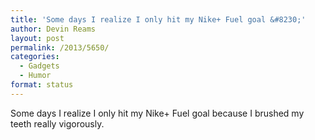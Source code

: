 ```yaml
---
title: 'Some days I realize I only hit my Nike+ Fuel goal &#8230;'
author: Devin Reams
layout: post
permalink: /2013/5650/
categories:
  - Gadgets
  - Humor
format: status
---
```

Some days I realize I only hit my Nike+ Fuel goal because I brushed my teeth really vigorously.